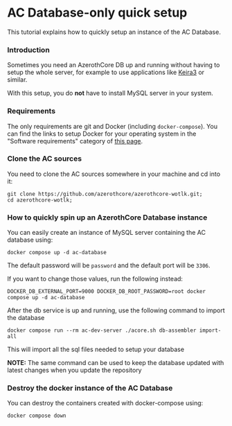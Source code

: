 # AC Database-only quick setup

This tutorial explains how to quickly setup an instance of the AC Database.


### Introduction

Sometimes you need an AzerothCore DB up and running without having to setup the whole server,
for example to use applications like [Keira3](https://github.com/azerothcore/Keira3) or similar.

With this setup, you do **not** have to install MySQL server in your system.

### Requirements

The only requirements are git and Docker (including `docker-compose`).
You can find the links to setup Docker for your operating system in the "Software requirements" category of 
[this page](http://www.azerothcore.org/wiki/Install-with-Docker#setup).

### Clone the AC sources

You need to clone the AC sources somewhere in your machine and cd into it:

```
git clone https://github.com/azerothcore/azerothcore-wotlk.git;
cd azerothcore-wotlk;
```

### How to quickly spin up an AzerothCore Database instance

You can easily create an instance of MySQL server containing the AC database using:

```
docker compose up -d ac-database
```

The default password will be `password` and the default port will be `3306`.

If you want to change those values, run the following instead:

```
DOCKER_DB_EXTERNAL_PORT=9000 DOCKER_DB_ROOT_PASSWORD=root docker compose up -d ac-database
```

After the db service is up and running, use the following command to import the database

`docker compose run --rm ac-dev-server ./acore.sh db-assembler import-all`

This will import all the sql files needed to setup your database 

**NOTE:** The same command can be used to keep the database updated with latest changes when you update the repository

### Destroy the docker instance of the AC Database

You can destroy the containers created with docker-compose using:

```
docker compose down
```

